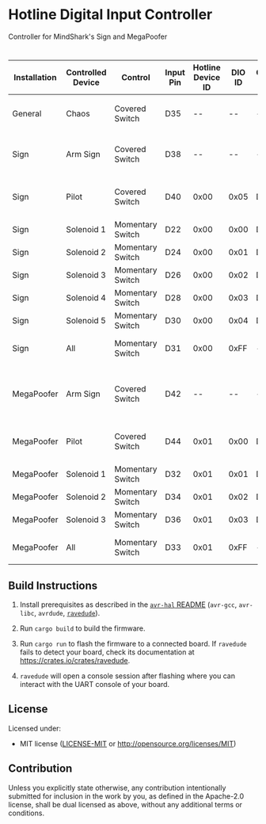 Hotline Digital Input Controller
========

Controller for MindShark's Sign and MegaPoofer
# 

| Installation | Controlled Device | Control          | Input Pin | Hotline Device ID | DIO ID | Output Pin | Relay Input/Output | Notes                                    |
|--------------|-------------------|------------------|-----------|-------------------|--------|------------|--------------------|------------------------------------------|
|              |                   |                  |           |                   |        |            |                    |                                          |
| General      | Chaos             | Covered Switch   | D35       | --                | --     | --         | --                 | Activate Chaos Input Mode                |
|              |                   |                  |           |                   |        |            |                    |                                          |
| Sign         | Arm Sign          | Covered Switch   | D38       | --                | --     | --         | --                 | Enable Sending of Commands to Sign       |
| Sign         | Pilot             | Covered Switch   | D40       | 0x00              | 0x05   | D22        | 1                  | Pilot solenoid and glowflys              |
| Sign         | Solenoid 1        | Momentary Switch | D22       | 0x00              | 0x00   | D24        | 2                  |                                          |
| Sign         | Solenoid 2        | Momentary Switch | D24       | 0x00              | 0x01   | D26        | 3                  |                                          |
| Sign         | Solenoid 3        | Momentary Switch | D26       | 0x00              | 0x02   | D28        | 4                  |                                          |
| Sign         | Solenoid 4        | Momentary Switch | D28       | 0x00              | 0x03   | D30        | 5                  |                                          |
| Sign         | Solenoid 5        | Momentary Switch | D30       | 0x00              | 0x04   | D32        | 6                  |                                          |
| Sign         | All               | Momentary Switch | D31       | 0x00              | 0xFF   | --         | --                 | Set all solenoid states                  |
|              |                   |                  |           |                   |        |            |                    |                                          |
| MegaPoofer   | Arm Sign          | Covered Switch   | D42       | --                | --     | --         | --                 | Enable Sending of Commands to MegaPoofer |
| MegaPoofer   | Pilot             | Covered Switch   | D44       | 0x01              | 0x00   | D22        | 1                  | Pilot solenoid and glowflys              |
| MegaPoofer   | Solenoid 1        | Momentary Switch | D32       | 0x01              | 0x01   | D24        | 2                  |                                          |
| MegaPoofer   | Solenoid 2        | Momentary Switch | D34       | 0x01              | 0x02   | D26        | 3                  |                                          |
| MegaPoofer   | Solenoid 3        | Momentary Switch | D36       | 0x01              | 0x03   | D28        | 4                  |                                          |
| MegaPoofer   | All               | Momentary Switch | D33       | 0x01              | 0xFF   | --         | --                 | Set all solenoid states                  |


## Build Instructions
1. Install prerequisites as described in the [`avr-hal` README] (`avr-gcc`, `avr-libc`, `avrdude`, [`ravedude`]).

2. Run `cargo build` to build the firmware.

3. Run `cargo run` to flash the firmware to a connected board.  If `ravedude`
   fails to detect your board, check its documentation at
   <https://crates.io/crates/ravedude>.

4. `ravedude` will open a console session after flashing where you can interact
   with the UART console of your board.

[`avr-hal` README]: https://github.com/Rahix/avr-hal#readme
[`ravedude`]: https://crates.io/crates/ravedude

## License
Licensed under:
 - MIT license
   ([LICENSE-MIT](LICENSE-MIT) or <http://opensource.org/licenses/MIT>)

## Contribution
Unless you explicitly state otherwise, any contribution intentionally submitted
for inclusion in the work by you, as defined in the Apache-2.0 license, shall
be dual licensed as above, without any additional terms or conditions.
